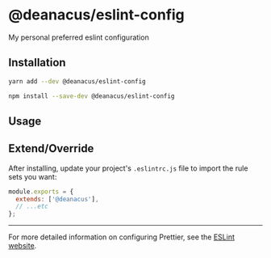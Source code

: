 # @deanacus/eslint-config

My personal preferred eslint configuration

## Installation

```sh
yarn add --dev @deanacus/eslint-config
```

```sh
npm install --save-dev @deanacus/eslint-config
```

## Usage

## Extend/Override

After installing, update your project's `.eslintrc.js` file to import the rule sets you want:

```js
module.exports = {
  extends: ['@deanacus'],
  // ...etc
};
```

---

For more detailed information on configuring Prettier, see the [ESLint website](https://eslint.org).
